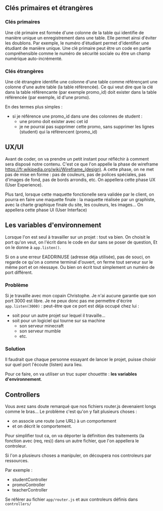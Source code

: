 ## Clés primaires et étrangères

### Clés primaires

Une clé primaire est formée d'une colonne de la table qui identifie de manière unique un enregistrement dans une table. Elle permet ainsi d'éviter les doublons. Par exemple, le numéro d'étudiant permet d'identifier une étudiant de manière unique. Une clé primaire peut être un code en partie compréhensible comme le numéro de sécurité sociale ou être un champ numérique auto-incrémenté.

### Clés étrangères

Une clé étrangère identifie une colonne d'une table comme référençant une colonne d'une autre table (la table référencée). Ce qui veut dire que la clé dans la table référencante (par exemple promo_id) doit exister dans la table référencée (par exemple, id d'une promo).

En des termes plus simples :

- si je référence une promo_id dans une des colonnes de student :
  - une promo doit exister avec cet id
  - je ne pourrai pas supprimer cette promo, sans supprimer les lignes (student) qui la référencent (promo_id)

## UX/UI

Avant de coder, on va prendre un petit instant pour réfléchir à comment sera disposé notre contenu.
C'est ce que l'on appelle la phase de wireframe https://fr.wikipedia.org/wiki/Wireframe_(design).
A cette phase, on ne met pas de mise en forme : pas de couleurs, pas de polices spéciales, pas d'images de fond, pas de bords arrondis, etc. On appellera cette phase UX (User Experience).

Plus tard, lorsque cette maquette fonctionelle sera validée par le client, on pourra en faire une maquette finale : la maquette réalisée par un graphiste, avec la charte graphique finale du site, les couleurs, les images... On appellera cette phase UI (User Interface)


## Les variables d'environnement

Lorsque l'on est seul à travailler sur un projet : tout va bien.
On choisit le port qu'on veut, on l'écrit dans le code en dur sans se poser de question,
Et on le donne à `app.listen()`.

Si on a une erreur EADDRINUSE (adresse déja utilisée), pas de souci, on regarde ce qu'on a comme terminal d'ouvert, on ferme tout serveur sur le même port et on réessaye. Ou bien on écrit tout simplement un numéro de port différent.

### Problème

Si je travaille avec mon copain Christophe. Je n'ai aucune garantie que son port 3000 est libre. Je ne peux donc pas me permettre d'écrire `app.listen(3000)` : peut-être que ce port est déja occupé chez lui : 
- soit pour un autre projet sur lequel il travaille...
- soit pour un logiciel qui tourne sur sa machine
    - son serveur minecraft
    - son serveur mumble
    - etc.

### Solution

Il faudrait que chaque personne essayant de lancer le projet, puisse choisir sur quel port l'écoute (listen) aura lieu.

Pour ce faire, on va utiliser un truc super chouettte : **les variables d'environnement**.



## Controllers

Vous avez sans doute remarqué que nos fichiers router.js devenaient longs comme le bras...
Le problème c'est qu'on y fait plusieurs choses : 

- on associe une route (une URL) à un comportement
- et on décrit le comportement.

Pour simplifier tout ca, on va déporter la définition des traitements (la fonction avec (req, res)) dans un autre fichier, que l'on appellera le controleur.

Si l'on a plusieurs choses a manipuler, on découpera nos controleurs par ressources.

Par exemple : 

- studentController
- promoController
- teacherController

Se référer au fichier `app/router.js` et aux controleurs définis dans `controllers/`  